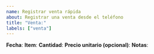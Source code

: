 ```yaml
---
name: Registrar venta rápida
about: Registrar una venta desde el teléfono
title: "Venta:"
labels: ["venta"]
---
```

**Fecha**:
**Item**:
**Cantidad**:
**Precio unitario (opcional)**:
**Notas**:

